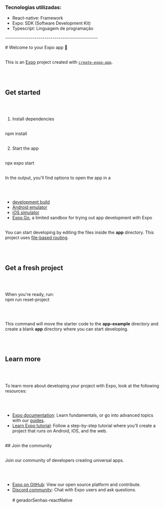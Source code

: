 <h3>Tecnologias utilizadas:</h3>
<ul>
   <li>React-native: Framework
</li>
   <li>Expo: SDK (Software Development Kit)
</li>
   <li>Typescript: Linguagem de programação
</li>
</ul>



<p>-----------------------------------------------</p>
# Welcome to your Expo app 👋

<br>
<br>

This is an [Expo](https://expo.dev) project created with [`create-expo-app`](https://www.npmjs.com/package/create-expo-app).

<br>
<br>

## Get started
<br>
<br>

1. Install dependencies
<br>
   npm install

   <br>
   <br>

2. Start the app
<br>
    npx expo start

   <br>
   <br>
   
In the output, you'll find options to open the app in a

<br>
<br>

- [development build](https://docs.expo.dev/develop/development-builds/introduction/)
  <br>
- [Android emulator](https://docs.expo.dev/workflow/android-studio-emulator/)
  <br>
- [iOS simulator](https://docs.expo.dev/workflow/ios-simulator/)
  <br>
- [Expo Go](https://expo.dev/go), a limited sandbox for trying out app development with Expo
  <br>
  <br>

You can start developing by editing the files inside the **app** directory. This project uses [file-based routing](https://docs.expo.dev/router/introduction).

<br>
<br>

## Get a fresh project

<br>
<br>

When you're ready, run:
<br>
npm run reset-project

<br>
<br>

This command will move the starter code to the **app-example** directory and create a blank **app** directory where you can start developing.

<br>
<br>

## Learn more

<br>
<br>

To learn more about developing your project with Expo, look at the following resources:

<br>
<br>

- [Expo documentation](https://docs.expo.dev/): Learn fundamentals, or go into advanced topics with our [guides](https://docs.expo.dev/guides).
  <br>
- [Learn Expo tutorial](https://docs.expo.dev/tutorial/introduction/): Follow a step-by-step tutorial where you'll create a project that runs on Android, iOS, and the web.
  <br>
<br>
## Join the community

<br>
<br>

Join our community of developers creating universal apps.

<br>
<br>

- [Expo on GitHub](https://github.com/expo/expo): View our open source platform and contribute.
  <br>
- [Discord community](https://chat.expo.dev): Chat with Expo users and ask questions.
  <br>
  <br>
#   g e r a d o r S e n h a s - r e a c t N a t i v e 
 
 
